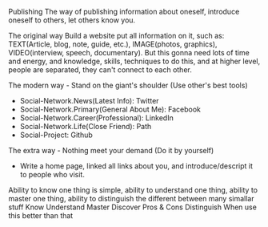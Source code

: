 Publishing
The way of publishing information about oneself, introduce oneself to others, let others know you.

The original way
Build a website put all information on it, such as: TEXT(Article, blog, note, guide, etc.), IMAGE(photos, graphics), VIDEO(interview, speech, documentary). But this gonna need lots of time and energy, and knowledge, skills, techniques to do this, and at higher level, people are separated, they can't connect to each other.  

The modern way - Stand on the giant's shoulder (Use other's best tools)
* Social-Network.News(Latest Info): Twitter
* Social-Network.Primary(General About Me): Facebook
* Social-Network.Career(Professional): LinkedIn
* Social-Network.Life(Close Friend): Path
* Social-Project: Github

The extra way - Nothing meet your demand (Do it by yourself)
* Write a home page, linked all links about you, and introduce/descript it to people who visit.


Ability to know one thing is simple,
    ability to understand one thing,
        ability to master one thing,
            ability to distinguish the different between many simallar stuff
Know
    Understand
        Master
            Discover Pros & Cons
                Distinguish
When use this better than that
